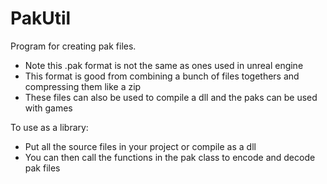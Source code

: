 # PakUtil
Program for creating pak files. 

* Note this .pak format is not the same as ones used in unreal engine
* This format is good from combining a bunch of files togethers and compressing them like a zip
* These files can also be used to compile a dll and the paks can be used with games


To use as a library:
* Put all the source files in your project or compile as a dll
* You can then call the functions in the pak class to encode and decode pak files
